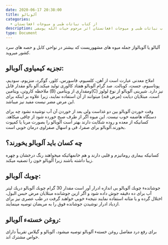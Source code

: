 ```yaml
---
date: 2020-06-17 20:38:00
title: آلوبالو
categories:
  - از کتاب نباتات طبی و میوجات افغانستان
description: معرفی آلوبالو از کتاب نباتات طبی و میوجات افغانستان اثر مرحوم حیات الله یوسفی
type: Document
---
```


آلبالو یا آلوبالواز جمله ميوه های مشهوریست كه بيشتر در نواحی كابل و حصه های سرد كشور ميرويد.

## تجزيه كيمياوی آلوبالو:

املاح معدنی عبارت است از آهن، كلسيوم، فاسورس، كلور، گوگرد، منزيوم، سوديم، پوتاسيوم، جست، كوبالت. صد گرام آلوبالو هفتاد كالوری توليد ميكند.آلو بالو مقدار قابل ملاحظه كاروتن، ويتامين (B) ومقداری از ويتامین(C) نيز دارد. شيرينی آلوبالو از نوع لولوز است، مبتلایان ديابت (مرض قند) ميتوانند از آن استفاده نمايند، زيرا علاوه بر اينكه برای اين مرض مضر نيست مفيد نيز ميباشد.

وقت خوردن آلوبالو بين دو غذاست ولی بعد از خوردن آن آب نوشيده نشود چه برای دستگاه هاضمه خوب نيست. اين ميوه اگر از طرف صبح خورده شود از چاقی ميكاهد. كسانيكه از معده و روده شكايت دارند بهتر است آلوبالو را بصورت مربا يا كمپوت بخورند.آلوبالو برای صفرا، قی و اسهال صفراوی درمان خوبی است.

## چه كسان بايد آلوبالو يخورند؟

كسانيكه بيماری روماتيزم و قلبی دارند و هم خانمهائیكه ميخواهند رنگ درخشان و چهره زيبا داشته باشند زیرا آلوبالو خون را تصفيه ميكند.

## چوبك آلوبالو:

جوشاندهء چوبك آلوبالو بی اندازه ادرار آور است مقدار 30 گرام چوبك آلوبالو دريك ليتر آب برای ده دقيقه جوش داده شود و اگر ازين جوشانده مبتلايان مرض حبس البول، اختلال گرده و يا مثانه استفاده نمايند نتيجهء خوبی خواهند گرفت در طب عصری نيز برای ازدياد ادرار نوشيدن جوشانده فوق را به مريضان توصيه مينمايند.

## روغن خستهء آلوبالو:

برای رفع درد مفاصل روغن خستهء آلوبالو توصيه ميشود، آلوبالو و گيلاس تقريباً دارای خواص مشترك اند.